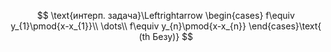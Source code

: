 $$
\text{интерп. задача}\Leftrightarrow \begin{cases}
f\equiv y_{1}\pmod{x-x_{1}}\\
\dots\\
f\equiv y_{n}\pmod{x-x_{n}}
\end{cases}\text{ (th Безу)}
$$

